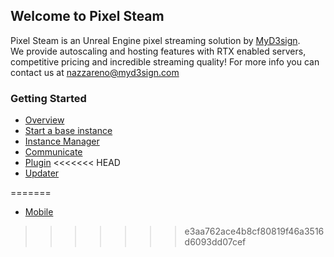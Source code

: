 ## Welcome to Pixel Steam

Pixel Steam is an Unreal Engine pixel streaming solution by  [MyD3sign](https://myd3sign.studio/).  
We provide autoscaling and hosting features with RTX enabled servers, competitive pricing and incredible streaming quality!
For more info you can contact us at nazzareno@myd3sign.com

### Getting Started
- [Overview](https://docs.pixelsteam.net/overview)  
- [ Start a base instance](https://docs.pixelsteam.net/firstinstance)  
- [Instance Manager](https://docs.pixelsteam.net/instancemanager)
- [Communicate](https://docs.pixelsteam.net/communicate)
- [Plugin](https://docs.pixelsteam.net/pixelmanager)
<<<<<<< HEAD
- [Updater](https://docs.pixelsteam.net/updater)

=======
- [Mobile](https://docs.pixelsteam.net/mobile)
>>>>>>> e3aa762ace4b8cf80819f46a3516d6093dd07cef

